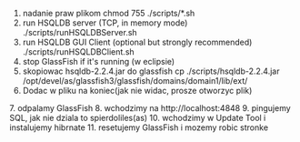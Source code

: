 1. nadanie praw plikom
chmod 755 ./scripts/*.sh
2. run HSQLDB server (TCP, in memory mode)
./scripts/runHSQLDBServer.sh
3. run HSQLDB GUI Client (optional but strongly recommended)
./scripts/runHSQLDBClient.sh
4. stop GlassFish if it's running (w eclipsie)
5. skopiowac hsqldb-2.2.4.jar do glassfish
cp ./scripts/hsqldb-2.2.4.jar /opt/devel/as/glassfish3/glassfish/domains/domain1/lib/ext/
6. Dodac w pliku na koniec(jak nie widac, prosze otworzyc plik) <resource>
<jdbc-connection-pool driver-classname="" datasource-classname="org.hsqldb.jdbc.JDBCDataSource" res-type="javax.sql.DataSource" description="" name="HSQLPool" ping="true">
	<property name="DatabaseName" value="jdbc:hsqldb:hsql://localhost/workdb"></property>
	<property name="User" value="SA"></property>
	<property name="Password" value=""></property>
	<property name="connectionAttributes" value=";ifexists=true"></property>
</jdbc-connection-pool>
<jdbc-resource pool-name="HSQLPool" description="DataSource for demo apps with HSQLDB" jndi-name="jdbc/demoapps"></jdbc-resource>
7. odpalamy GlassFish
8. wchodzimy na http://localhost:4848
9. pingujemy SQL, jak nie dziala to spierdoliles(as)
10. wchodzimy w Update Tool i instalujemy hibrnate
11. resetujemy GlassFish i mozemy robic stronke